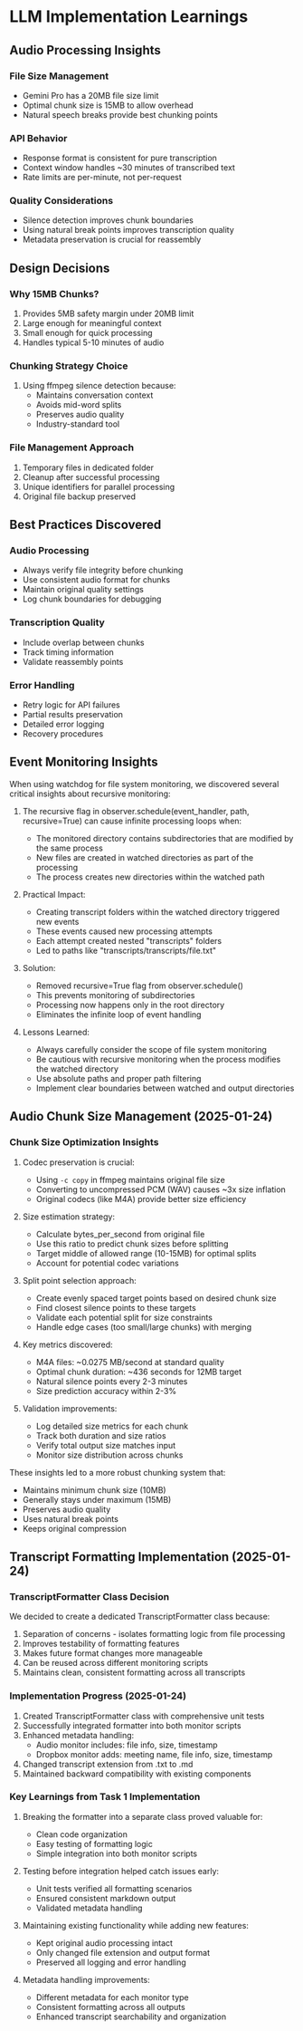 # LLM Implementation Learnings

## Audio Processing Insights

### File Size Management
- Gemini Pro has a 20MB file size limit
- Optimal chunk size is 15MB to allow overhead
- Natural speech breaks provide best chunking points

### API Behavior
- Response format is consistent for pure transcription
- Context window handles ~30 minutes of transcribed text
- Rate limits are per-minute, not per-request

### Quality Considerations
- Silence detection improves chunk boundaries
- Using natural break points improves transcription quality
- Metadata preservation is crucial for reassembly

## Design Decisions

### Why 15MB Chunks?
1. Provides 5MB safety margin under 20MB limit
2. Large enough for meaningful context
3. Small enough for quick processing
4. Handles typical 5-10 minutes of audio

### Chunking Strategy Choice
1. Using ffmpeg silence detection because:
   - Maintains conversation context
   - Avoids mid-word splits
   - Preserves audio quality
   - Industry-standard tool

### File Management Approach
1. Temporary files in dedicated folder
2. Cleanup after successful processing
3. Unique identifiers for parallel processing
4. Original file backup preserved

## Best Practices Discovered

### Audio Processing
- Always verify file integrity before chunking
- Use consistent audio format for chunks
- Maintain original quality settings
- Log chunk boundaries for debugging

### Transcription Quality
- Include overlap between chunks
- Track timing information
- Validate reassembly points

### Error Handling
- Retry logic for API failures
- Partial results preservation
- Detailed error logging
- Recovery procedures

## Event Monitoring Insights
When using watchdog for file system monitoring, we discovered several critical insights about recursive monitoring:

1. The recursive flag in observer.schedule(event_handler, path, recursive=True) can cause infinite processing loops when:
   - The monitored directory contains subdirectories that are modified by the same process
   - New files are created in watched directories as part of the processing
   - The process creates new directories within the watched path

2. Practical Impact:
   - Creating transcript folders within the watched directory triggered new events
   - These events caused new processing attempts
   - Each attempt created nested "transcripts" folders
   - Led to paths like "transcripts/transcripts/file.txt"

3. Solution:
   - Removed recursive=True flag from observer.schedule()
   - This prevents monitoring of subdirectories
   - Processing now happens only in the root directory
   - Eliminates the infinite loop of event handling

4. Lessons Learned:
   - Always carefully consider the scope of file system monitoring
   - Be cautious with recursive monitoring when the process modifies the watched directory
   - Use absolute paths and proper path filtering
   - Implement clear boundaries between watched and output directories

## Audio Chunk Size Management (2025-01-24)

### Chunk Size Optimization Insights
1. Codec preservation is crucial:
   - Using `-c copy` in ffmpeg maintains original file size
   - Converting to uncompressed PCM (WAV) causes ~3x size inflation
   - Original codecs (like M4A) provide better size efficiency

2. Size estimation strategy:
   - Calculate bytes_per_second from original file
   - Use this ratio to predict chunk sizes before splitting
   - Target middle of allowed range (10-15MB) for optimal splits
   - Account for potential codec variations

3. Split point selection approach:
   - Create evenly spaced target points based on desired chunk size
   - Find closest silence points to these targets
   - Validate each potential split for size constraints
   - Handle edge cases (too small/large chunks) with merging

4. Key metrics discovered:
   - M4A files: ~0.0275 MB/second at standard quality
   - Optimal chunk duration: ~436 seconds for 12MB target
   - Natural silence points every 2-3 minutes
   - Size prediction accuracy within 2-3%

5. Validation improvements:
   - Log detailed size metrics for each chunk
   - Track both duration and size ratios
   - Verify total output size matches input
   - Monitor size distribution across chunks

These insights led to a more robust chunking system that:
- Maintains minimum chunk size (10MB)
- Generally stays under maximum (15MB)
- Preserves audio quality
- Uses natural break points
- Keeps original compression

## Transcript Formatting Implementation (2025-01-24)

### TranscriptFormatter Class Decision
We decided to create a dedicated TranscriptFormatter class because:
1. Separation of concerns - isolates formatting logic from file processing
2. Improves testability of formatting features
3. Makes future format changes more manageable
4. Can be reused across different monitoring scripts
5. Maintains clean, consistent formatting across all transcripts

### Implementation Progress (2025-01-24)
1. Created TranscriptFormatter class with comprehensive unit tests
2. Successfully integrated formatter into both monitor scripts
3. Enhanced metadata handling:
   - Audio monitor includes: file info, size, timestamp
   - Dropbox monitor adds: meeting name, file info, size, timestamp
4. Changed transcript extension from .txt to .md
5. Maintained backward compatibility with existing components

### Key Learnings from Task 1 Implementation
1. Breaking the formatter into a separate class proved valuable for:
   - Clean code organization
   - Easy testing of formatting logic
   - Simple integration into both monitor scripts
   
2. Testing before integration helped catch issues early:
   - Unit tests verified all formatting scenarios
   - Ensured consistent markdown output
   - Validated metadata handling
   
3. Maintaining existing functionality while adding new features:
   - Kept original audio processing intact
   - Only changed file extension and output format
   - Preserved all logging and error handling
   
4. Metadata handling improvements:
   - Different metadata for each monitor type
   - Consistent formatting across all outputs
   - Enhanced transcript searchability and organization